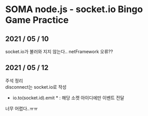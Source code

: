 # SOMA node.js - socket.io Bingo Game Practice

## 2021 / 05 / 10

socket.io가 불러와 지지 않는다..
netFramework 오류??

## 2021 / 05 / 12

주석 정리<br>
disconnect는 socket.io로 작성 <br>

- io.to(socket.id).emit \* : 해당 소켓 아이디에만 이벤트 전달<br>

너무 어렵다..ㅠㅠ
